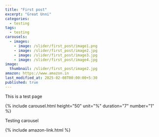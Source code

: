 ```yaml
---
title: "First post"
excerpt: "Great Unni"
categories:
  - testing
tags:
  - testing
carousels:
  - images: 
    - image: /slider/first_post/image1.png
    - image: /slider/first_post/image2.jpg
    - image: /slider/first_post/image3.jpg
    - image: /slider/first_post/image4.jpg
image:
  thumbnail: /slider/first_post/image2.jpg
amazon: https://www.amazon.in   
last_modified_at: 2025-02-08T00:00:00+5:30
published: true
---
```


This is a test page

 {% include carousel.html height="50" unit="%" duration="7" number="1" %}

Testing carousel

 {% include amazon-link.html %}
